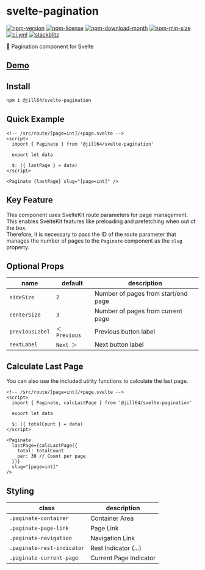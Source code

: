<!----- BEGIN GHOST DOCS HEADER ----->

# svelte-pagination

[![npm-version](https://img.shields.io/npm/v/@jill64/svelte-pagination)](https://npmjs.com/package/@jill64/svelte-pagination) [![npm-license](https://img.shields.io/npm/l/@jill64/svelte-pagination)](https://npmjs.com/package/@jill64/svelte-pagination) [![npm-download-month](https://img.shields.io/npm/dm/@jill64/svelte-pagination)](https://npmjs.com/package/@jill64/svelte-pagination) [![npm-min-size](https://img.shields.io/bundlephobia/min/@jill64/svelte-pagination)](https://npmjs.com/package/@jill64/svelte-pagination) [![ci.yml](https://github.com/jill64/svelte-pagination/actions/workflows/ci.yml/badge.svg)](https://github.com/jill64/svelte-pagination/actions/workflows/ci.yml) [![stackblitz](https://img.shields.io/badge/StackBlitz-jill64--svelte--pagination-dodgerblue)](https://stackblitz.com/edit/jill64-svelte-pagination?file=src%2Froutes%2FDemo.svelte)

📖 Pagination component for Svelte

## [Demo](https://stackblitz.com/edit/jill64-svelte-pagination?file=src%2Froutes%2FDemo.svelte)

## Install

```sh
npm i @jill64/svelte-pagination
```

<!----- END GHOST DOCS HEADER ----->

## Quick Example

```svelte
<!-- /src/route/[page=int]/+page.svelte -->
<script>
  import { Paginate } from '@jill64/svelte-pagination'

  export let data

  $: ({ lastPage } = data)
</script>

<Paginate {lastPage} slug="[page=int]" />
```

## Key Feature

This component uses SvelteKit route parameters for page management.  
This enables SvelteKit features like preloading and prefetching when out of the box.  
Therefore, it is necessary to pass the ID of the route parameter that manages the number of pages to the `Paginate` component as the `slug` property.

## Optional Props

| name            | default       | description                         |
| --------------- | ------------- | ----------------------------------- |
| `sideSize`      | `2`           | Number of pages from start/end page |
| `centerSize`    | `3`           | Number of pages from current page   |
| `previousLabel` | `＜ Previous` | Previous button label               |
| `nextLabel`     | `Next ＞`     | Next button label                   |

## Calculate Last Page

You can also use the included utility functions to calculate the last page.

```svelte
<!-- /src/route/[page=int]/+page.svelte -->
<script>
  import { Paginate, calcLastPage } from '@jill64/svelte-pagination'

  export let data

  $: ({ totalCount } = data)
</script>

<Paginate
  lastPage={calcLastPage({
    total: totalCount
    per: 30 // Count per page
  })}
  slug="[page=int]"
/>
```

## Styling

| class                      | description            |
| -------------------------- | ---------------------- |
| `.paginate-container`      | Container Area         |
| `.paginate-page-link`      | Page Link              |
| `.paginate-navigation`     | Navigation Link        |
| `.paginate-rest-indicator` | Rest Indicator (...)   |
| `.paginate-current-page`   | Current Page Indicator |
